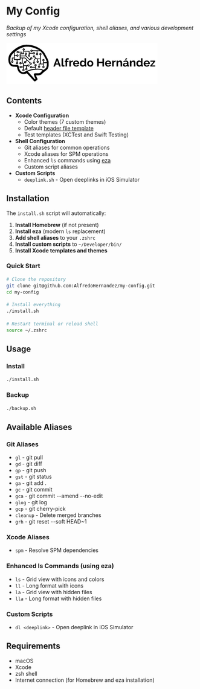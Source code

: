 # My Config

*Backup of my Xcode configuration, shell aliases, and various development settings*

![Alfredo](./alfredo_hdz.png)

## Contents

- **Xcode Configuration**
  - Color themes (7 custom themes)
  - Default [header file template](https://oleb.net/blog/2017/07/xcode-9-text-macros/)
  - Test templates (XCTest and Swift Testing)
- **Shell Configuration**
  - Git aliases for common operations
  - Xcode aliases for SPM operations
  - Enhanced `ls` commands using [eza](https://formulae.brew.sh/formula/eza#default)
  - Custom script aliases
- **Custom Scripts**
  - `deeplink.sh` - Open deeplinks in iOS Simulator

## Installation

The `install.sh` script will automatically:

1. **Install Homebrew** (if not present)
2. **Install eza** (modern `ls` replacement)
3. **Add shell aliases** to your `.zshrc`
4. **Install custom scripts** to `~/Developer/bin/`
5. **Install Xcode templates and themes**

### Quick Start

```bash
# Clone the repository
git clone git@github.com:AlfredoHernandez/my-config.git
cd my-config

# Install everything
./install.sh

# Restart terminal or reload shell
source ~/.zshrc
```

## Usage

### Install

```bash
./install.sh
```

### Backup

```bash
./backup.sh
```

## Available Aliases

### Git Aliases
- `gl` - git pull
- `gd` - git diff
- `gp` - git push
- `gst` - git status
- `ga` - git add .
- `gc` - git commit
- `gca` - git commit --amend --no-edit
- `glog` - git log
- `gcp` - git cherry-pick
- `cleanup` - Delete merged branches
- `grh` - git reset --soft HEAD~1

### Xcode Aliases
- `spm` - Resolve SPM dependencies

### Enhanced ls Commands (using eza)
- `ls` - Grid view with icons and colors
- `ll` - Long format with icons
- `la` - Grid view with hidden files
- `lla` - Long format with hidden files

### Custom Scripts
- `dl <deeplink>` - Open deeplink in iOS Simulator

## Requirements

- macOS
- Xcode
- zsh shell
- Internet connection (for Homebrew and eza installation)


